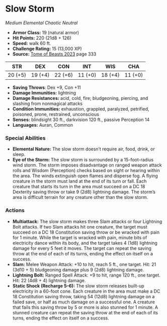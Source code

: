 # Slow Storm

*Medium* *Elemental* *Chaotic Neutral*

- **Armor Class:** 19 (natural armor)
- **Hit Points:** 220 (21d8 + 126)
- **Speed:** walk 60 ft.
- **Challenge Rating:** 15 (13,000 XP)
- **Source:** [Tome of Beasts 2023](https://koboldpress.com/kpstore/product/tome-of-beasts-1-2023-edition/) page 333

| STR | DEX | CON | INT | WIS | CHA |
| --- | --- | --- | --- | --- | --- |
| 20 (+5) | 19 (+4) | 22 (+6) | 11 (+0) | 18 (+4) | 11 (+0) |

- **Saving Throws**: Dex +9, Con +11
- **Damage Immunities:** lightning
- **Damage Resistances:** acid, cold, fire; bludgeoning, piercing, and slashing from nonmagical attacks
- **Condition Immunities:** exhaustion, grappled, paralyzed, petrified, poisoned, prone, restrained, unconscious
- **Senses:** blindsight 30 ft., darkvision 120 ft., passive Perception 14
- **Languages:** Auran, Common
### Special Abilities
- **Elemental Nature:** The slow storm doesn’t require air, food, drink, or sleep.
- **Eye of the Storm:** The slow storm is surrounded by a 15-foot-radius wind storm. The storm imposes disadvantage on ranged weapon attack rolls and Wisdom (Perception) checks based on sight or hearing within the area. The winds extinguish open flames and disperse fog. A flying creature in the storm must land at the end of its turn or fall. Each creature that starts its turn in the area must succeed on a DC 18 Dexterity saving throw or take 9 (2d8) lightning damage. The storm’s area is difficult terrain for any creature other than the slow storm.
### Actions
- **Multiattack:** The slow storm makes three Slam attacks or four Lightning Bolt attacks. If two Slam attacks hit one creature, the target must succeed on a DC 18 Constitution saving throw or be wracked with pain for 1 minute. While the target is wracked with pain, minute bits of electricity dance within its body, and the target takes 4 (1d8) lightning damage for every 5 feet it moves. The target can repeat the saving throw at the end of each of its turns, ending the effect on itself on a success.
- **Slam:** Melee Weapon Attack: +10 to hit, reach 5 ft., one target. Hit: 21 (3d10 + 5) bludgeoning damage plus 9 (2d8) lightning damage.
- **Lightning Bolt:** Ranged Spell Attack: +9 to hit, range 120 ft., one target. Hit: 22 (4d8 + 4) lightning damage.
- **Static Shock (Recharge 5–6):** The slow storm releases built-up electricity in a 60-foot cone. Each creature in the area must make a DC 18 Constitution saving throw, taking 54 (12d8) lightning damage on a failed save, or half as much damage on a successful one. A creature that fails this saving throw by 5 or more is also stunned for 1 minute. A stunned creature can repeat the saving throw at the end of each of its turns, ending the effect on itself on a success.
